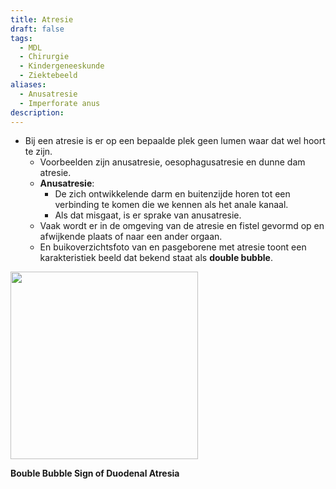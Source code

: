 ```yaml
---
title: Atresie
draft: false
tags:
  - MDL
  - Chirurgie
  - Kindergeneeskunde
  - Ziektebeeld
aliases:
  - Anusatresie
  - Imperforate anus
description:
---
```

- Bij een atresie is er op een bepaalde plek geen lumen waar dat wel hoort te zijn.
    - Voorbeelden zijn anusatresie, oesophagusatresie en dunne dam atresie.
    - **Anusatresie**:
        - De zich ontwikkelende darm en buitenzijde horen tot een verbinding te komen die we kennen als het anale kanaal. 
        - Als dat misgaat, is er sprake van anusatresie.
    - Vaak wordt er in de omgeving van de atresie en fistel gevormd op en afwijkende plaats of naar een ander orgaan.
    - En buikoverzichtsfoto van en pasgeborene met atresie toont een karakteristiek beeld dat bekend staat als **double bubble**.

<img width="300px" src="https://i.imgur.com/FmUR3ov.png"></img>


**Bouble Bubble Sign of Duodenal Atresia**